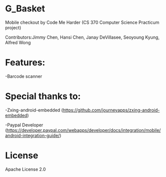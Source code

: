 # G_Basket
Mobile checkout by Code Me Harder (CS 370 Computer Science Practicum project)

Contributors:Jimmy Chen, Hansi Chen, Janay DeVillasee, Seoyoung Kyung, Alfred Wong

# Features:
  -Barcode scanner

# Special thanks to:
  -Zxing-android-embedded (https://github.com/journeyapps/zxing-android-embedded)
  
  -Paypal Developer (https://developer.paypal.com/webapps/developer/docs/integration/mobile/android-integration-guide/)

# License
Apache License 2.0
  
